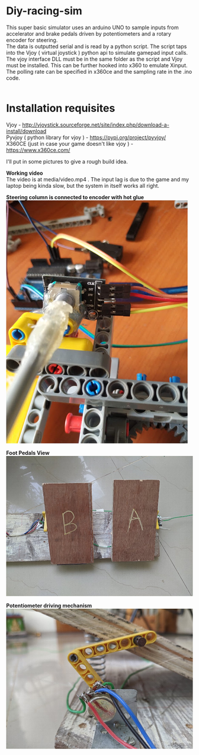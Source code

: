 # Diy-racing-sim
This super basic simulator uses an arduino UNO to sample inputs from accelerator and brake pedals driven by potentiometers and a rotary encoder for steering.<br>
The data is outputted serial and is read by a python script. The script taps into the Vjoy ( virtual joystick ) python api to simulate gamepad input calls.
<br> 
The vjoy interface DLL must be in the same folder as the script and Vjoy must be installed.
This can be further hooked into x360 to emulate Xinput. The polling rate can be specified in x360ce and the sampling rate in the .ino code. 
<br><br>

# Installation requisites
Vjoy - http://vjoystick.sourceforge.net/site/index.php/download-a-install/download <br>
Pyvjoy ( python library for vjoy ) - https://pypi.org/project/pyvjoy/ <br>
X360CE (just in case your game doesn't like vjoy ) - https://www.x360ce.com/ <br>


I'll put in some pictures to give a rough build idea.


**Working video**
<br> The video is at media/video.mp4 . The input lag is due to the game and my laptop being kinda slow, but the system in itself works all right.


**Steering column is connected to encoder with hot glue**<br>
![](media/rotary_encode.jpg )<br>

**Foot Pedals View**<br>
![](media/pedal%20view.jpg )<br>

**Potentiometer driving mechanism**<br>
![](media/trim%20accel.jpg )<br>
